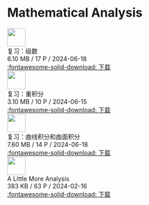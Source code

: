 # Mathematical Analysis

<div class="card file-block" markdown="1">
<div class="file-icon"><img src="/assets/images/pdf.svg" style="height: 3em;"></div>
<div class="file-body">
<div class="file-title"> 复习：级数 </div>
<div class="file-meta"> 6.10 MB / 17 P / 2024-06-18</div>
</div>
<a class="down-button" target="_blank" href="/Math/Assets/series.pdf" markdown="1">:fontawesome-solid-download: 下载</a>
</div>

<div class="card file-block" markdown="1">
<div class="file-icon"><img src="/assets/images/pdf.svg" style="height: 3em;"></div>
<div class="file-body">
<div class="file-title"> 复习：重积分 </div>
<div class="file-meta"> 3.10 MB / 10 P / 2024-06-15</div>
</div>
<a class="down-button" target="_blank" href="/Math/Assets/mul_integral.pdf" markdown="1">:fontawesome-solid-download: 下载</a>
</div>

<div class="card file-block" markdown="1">
<div class="file-icon"><img src="/assets/images/pdf.svg" style="height: 3em;"></div>
<div class="file-body">
<div class="file-title"> 复习：曲线积分和曲面积分 </div>
<div class="file-meta"> 7.60 MB / 14 P / 2024-06-18</div>
</div>
<a class="down-button" target="_blank" href="/Math/Assets/line_surface_integral.pdf" markdown="1">:fontawesome-solid-download: 下载</a>
</div>

<div class="card file-block" markdown="1">
<div class="file-icon"><img src="/assets/images/pdf.svg" style="height: 3em;"></div>
<div class="file-body">
<div class="file-title">A Little More Analysis</div>
<div class="file-meta">383 KB / 63 P / 2024-02-16</div>
</div>
<a class="down-button" target="_blank" href="/Math/Assets/A Little More Analysis.pdf" markdown="1">:fontawesome-solid-download: 下载</a>
</div>

